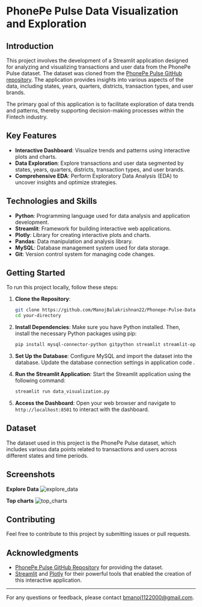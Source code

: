 # PhonePe Pulse Data Visualization and Exploration

## Introduction

This project involves the development of a Streamlit application designed for analyzing and visualizing transactions and user data from the PhonePe Pulse dataset. The dataset was cloned from the [PhonePe Pulse GitHub repository](https://github.com/PhonePe/pulse). The application provides insights into various aspects of the data, including states, years, quarters, districts, transaction types, and user brands.

The primary goal of this application is to facilitate exploration of data trends and patterns, thereby supporting decision-making processes within the Fintech industry.

## Key Features

- **Interactive Dashboard**: Visualize trends and patterns using interactive plots and charts.
- **Data Exploration**: Explore transactions and user data segmented by states, years, quarters, districts, transaction types, and user brands.
- **Comprehensive EDA**: Perform Exploratory Data Analysis (EDA) to uncover insights and optimize strategies.

## Technologies and Skills

- **Python**: Programming language used for data analysis and application development.
- **Streamlit**: Framework for building interactive web applications.
- **Plotly**: Library for creating interactive plots and charts.
- **Pandas**: Data manipulation and analysis library.
- **MySQL**: Database management system used for data storage.
- **Git**: Version control system for managing code changes.

## Getting Started

To run this project locally, follow these steps:

1. **Clone the Repository**:
    ```bash
    git clone https://github.com/ManojBalakrishnan22/Phonepe-Pulse-Data-Visualization-and-Exploration.git
    cd your-directory
    ```

2. **Install Dependencies**:
    Make sure you have Python installed. Then, install the necessary Python packages using pip:
    ```bash
    pip install mysql-connector-python gitpython streamlit streamlit-option-menu plotly pandas
    ```

3. **Set Up the Database**:
    Configure MySQL and import the dataset into the database. Update the database connection settings in application code .

4. **Run the Streamlit Application**:
    Start the Streamlit application using the following command:
    ```bash
    streamlit run data_visualization.py
    ```

5. **Access the Dashboard**:
    Open your web browser and navigate to `http://localhost:8501` to interact with the dashboard.

## Dataset

The dataset used in this project is the PhonePe Pulse dataset, which includes various data points related to transactions and users across different states and time periods.

## Screenshots
**Explore Data**
![explore_data](https://github.com/user-attachments/assets/39d1352d-8a9f-4d8c-bb0e-58c54b173ffb)

**Top charts**
![top_charts](https://github.com/user-attachments/assets/73bfe648-4687-40b5-96a6-c3a7d3bc1fc0)


## Contributing

Feel free to contribute to this project by submitting issues or pull requests.

## Acknowledgments

- [PhonePe Pulse GitHub Repository](https://github.com/PhonePe/pulse) for providing the dataset.
- [Streamlit](https://streamlit.io) and [Plotly](https://plotly.com) for their powerful tools that enabled the creation of this interactive application.

---

For any questions or feedback, please contact [bmanoj1122000@gmail.com](mailto:bmanoj1122000@gmail.com).
